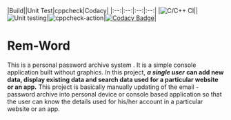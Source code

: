 
|Build||Unit Test|cppcheck|Codacy|
|:--:|:--:|:--:|:--:|
|![C/C++ CI](https://github.com/stepin104339/Rem-Word/workflows/C/C++%20CI/badge.svg)||![Unit testing](https://github.com/stepin654321/MiniProject_Template/workflows/Unit%20testing/badge.svg)|![cppcheck-action](https://github.com/stepin104339/Rem-Word/workflows/cppcheck-action/badge.svg)|[![Codacy Badge](https://app.codacy.com/project/badge/Grade/3ac7e2a959a24fa4b5d1b9c1c886ff75)](https://www.codacy.com/manual/stepin654321/MiniProject_Template?utm_source=github.com&amp;utm_medium=referral&amp;utm_content=stepin654321/MiniProject_Template&amp;utm_campaign=Badge_Grade)|





# Rem-Word
This is a personal password archive system . It is a simple console application built without graphics. In this project, ***a single user*** **can add new data, display existing data and search data used for a particular website or an app.** This project is basically manually updating of the email - password archive into personal device or console based application so that the user can know the details used for his/her account in a particular website or an app.
